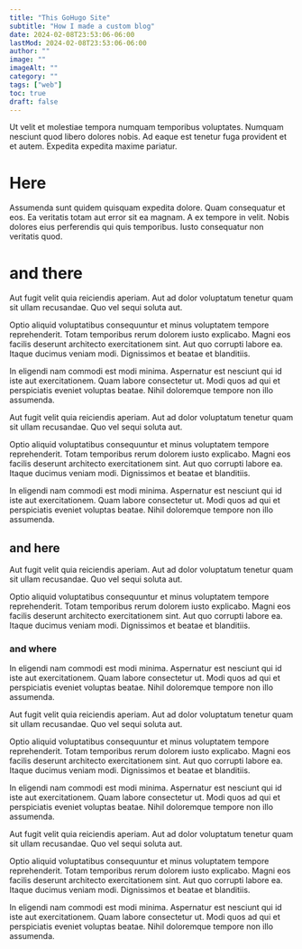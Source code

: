 ```yaml
---
title: "This GoHugo Site"
subtitle: "How I made a custom blog"
date: 2024-02-08T23:53:06-06:00
lastMod: 2024-02-08T23:53:06-06:00
author: ""
image: ""
imageAlt: ""
category: ""
tags: ["web"]
toc: true
draft: false
---
```



Ut velit et molestiae tempora numquam temporibus voluptates. Numquam nesciunt quod libero dolores nobis. Ad eaque est tenetur fuga provident et et autem. Expedita expedita maxime pariatur.

# Here

Assumenda sunt quidem quisquam expedita dolore. Quam consequatur et eos. Ea veritatis totam aut error sit ea magnam. A ex tempore in velit. Nobis dolores eius perferendis qui quis temporibus. Iusto consequatur non veritatis quod.

# and there

Aut fugit velit quia reiciendis aperiam. Aut ad dolor voluptatum tenetur quam sit ullam recusandae. Quo vel sequi soluta aut.

Optio aliquid voluptatibus consequuntur et minus voluptatem tempore reprehenderit. Totam temporibus rerum dolorem iusto explicabo. Magni eos facilis deserunt architecto exercitationem sint. Aut quo corrupti labore ea. Itaque ducimus veniam modi. Dignissimos et beatae et blanditiis.

In eligendi nam commodi est modi minima. Aspernatur est nesciunt qui id iste aut exercitationem. Quam labore consectetur ut. Modi quos ad qui et perspiciatis eveniet voluptas beatae. Nihil doloremque tempore non illo assumenda.

Aut fugit velit quia reiciendis aperiam. Aut ad dolor voluptatum tenetur quam sit ullam recusandae. Quo vel sequi soluta aut.

Optio aliquid voluptatibus consequuntur et minus voluptatem tempore reprehenderit. Totam temporibus rerum dolorem iusto explicabo. Magni eos facilis deserunt architecto exercitationem sint. Aut quo corrupti labore ea. Itaque ducimus veniam modi. Dignissimos et beatae et blanditiis.

In eligendi nam commodi est modi minima. Aspernatur est nesciunt qui id iste aut exercitationem. Quam labore consectetur ut. Modi quos ad qui et perspiciatis eveniet voluptas beatae. Nihil doloremque tempore non illo assumenda.

## and here

Aut fugit velit quia reiciendis aperiam. Aut ad dolor voluptatum tenetur quam sit ullam recusandae. Quo vel sequi soluta aut.

Optio aliquid voluptatibus consequuntur et minus voluptatem tempore reprehenderit. Totam temporibus rerum dolorem iusto explicabo. Magni eos facilis deserunt architecto exercitationem sint. Aut quo corrupti labore ea. Itaque ducimus veniam modi. Dignissimos et beatae et blanditiis.

### and where

In eligendi nam commodi est modi minima. Aspernatur est nesciunt qui id iste aut exercitationem. Quam labore consectetur ut. Modi quos ad qui et perspiciatis eveniet voluptas beatae. Nihil doloremque tempore non illo assumenda.

Aut fugit velit quia reiciendis aperiam. Aut ad dolor voluptatum tenetur quam sit ullam recusandae. Quo vel sequi soluta aut.

Optio aliquid voluptatibus consequuntur et minus voluptatem tempore reprehenderit. Totam temporibus rerum dolorem iusto explicabo. Magni eos facilis deserunt architecto exercitationem sint. Aut quo corrupti labore ea. Itaque ducimus veniam modi. Dignissimos et beatae et blanditiis.

In eligendi nam commodi est modi minima. Aspernatur est nesciunt qui id iste aut exercitationem. Quam labore consectetur ut. Modi quos ad qui et perspiciatis eveniet voluptas beatae. Nihil doloremque tempore non illo assumenda.

Aut fugit velit quia reiciendis aperiam. Aut ad dolor voluptatum tenetur quam sit ullam recusandae. Quo vel sequi soluta aut.

Optio aliquid voluptatibus consequuntur et minus voluptatem tempore reprehenderit. Totam temporibus rerum dolorem iusto explicabo. Magni eos facilis deserunt architecto exercitationem sint. Aut quo corrupti labore ea. Itaque ducimus veniam modi. Dignissimos et beatae et blanditiis.

In eligendi nam commodi est modi minima. Aspernatur est nesciunt qui id iste aut exercitationem. Quam labore consectetur ut. Modi quos ad qui et perspiciatis eveniet voluptas beatae. Nihil doloremque tempore non illo assumenda.
